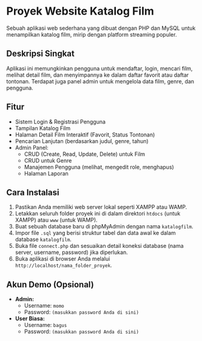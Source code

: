 # Proyek Website Katalog Film

Sebuah aplikasi web sederhana yang dibuat dengan PHP dan MySQL untuk menampilkan katalog film, mirip dengan platform streaming populer.

## Deskripsi Singkat

Aplikasi ini memungkinkan pengguna untuk mendaftar, login, mencari film, melihat detail film, dan menyimpannya ke dalam daftar favorit atau daftar tontonan. Terdapat juga panel admin untuk mengelola data film, genre, dan pengguna.

## Fitur
- Sistem Login & Registrasi Pengguna
- Tampilan Katalog Film
- Halaman Detail Film Interaktif (Favorit, Status Tontonan)
- Pencarian Lanjutan (berdasarkan judul, genre, tahun)
- Admin Panel:
  - CRUD (Create, Read, Update, Delete) untuk Film
  - CRUD untuk Genre
  - Manajemen Pengguna (melihat, mengedit role, menghapus)
  - Halaman Laporan

## Cara Instalasi

1.  Pastikan Anda memiliki web server lokal seperti XAMPP atau WAMP.
2.  Letakkan seluruh folder proyek ini di dalam direktori `htdocs` (untuk XAMPP) atau `www` (untuk WAMP).
3.  Buat sebuah database baru di phpMyAdmin dengan nama `katalogfilm`.
4.  Impor file `.sql` yang berisi struktur tabel dan data awal ke dalam database `katalogfilm`.
5.  Buka file `connect.php` dan sesuaikan detail koneksi database (nama server, username, password) jika diperlukan.
6.  Buka aplikasi di browser Anda melalui `http://localhost/nama_folder_proyek`.

## Akun Demo (Opsional)

-   **Admin:**
    -   Username: `momo`
    -   Password: `(masukkan password Anda di sini)`
-   **User Biasa:**
    -   Username: `bagus`
    -   Password: `(masukkan password Anda di sini)`
